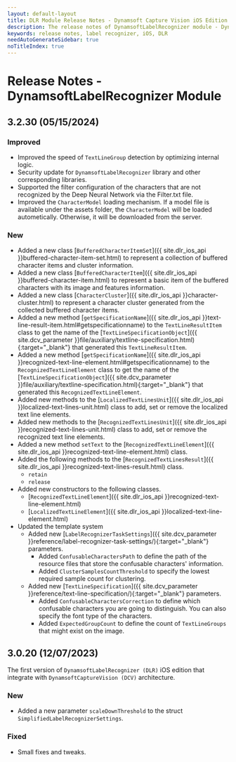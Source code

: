 ```yaml
---
layout: default-layout
title: DLR Module Release Notes - Dynamsoft Capture Vision iOS Edition
description: The release notes of DynamsoftLabelRecognizer module - Dynamsoft Capture Vision iOS Edition.
keywords: release notes, label recognizer, iOS, DLR
needAutoGenerateSidebar: true
noTitleIndex: true
---
```


# Release Notes - DynamsoftLabelRecognizer Module

## 3.2.30 (05/15/2024)

### Improved

- Improved the speed of `TextLineGroup` detection by optimizing internal logic.
- Security update for `DynamsoftLabelRecognizer` library and other corresponding libraries.
- Supported the filter configuration of the characters that are not recognized by the Deep Neural Network via the Filter.txt file.
- Improved the `CharacterModel` loading mechanism. If a model file is available under the assets folder, the `CharacterModel` will be loaded autometically. Otherwise, it will be downloaded from the server.

### New

- Added a new class [`BufferedCharacterItemSet`]({{ site.dlr_ios_api }}buffered-character-item-set.html) to represent a collection of buffered character items and cluster information.
- Added a new class [`BufferedCharacterItem`]({{ site.dlr_ios_api }}buffered-character-item.html) to represent a basic item of the buffered characters with its image and features information.
- Added a new class [`CharacterCluster`]({{ site.dlr_ios_api }}character-cluster.html) to represent a character cluster generated from the collected buffered character items.
- Added a new method [`getSpecificationName`]({{ site.dlr_ios_api }}text-line-result-item.html#getspecificationname) to the `TextLineResultItem` class to get the name of the [`TextLineSpecificationObject`]({{ site.dcv_parameter }}file/auxiliary/textline-specification.html){:target="_blank"} that generated this `TextLineResultItem`.
- Added a new method [`getSpecificationName`]({{ site.dlr_ios_api }}recognized-text-line-element.html#getspecificationname) to the `RecognizedTextLineElement` class to get the name of the [`TextLineSpecificationObject`]({{ site.dcv_parameter }}file/auxiliary/textline-specification.html){:target="_blank"} that generated this `RecognizedTextLineElement`.
- Added new methods to the [`LocalizedTextLinesUnit`]({{ site.dlr_ios_api }}localized-text-lines-unit.html) class to add, set or remove the localized text line elements.
- Added new methods to the [`RecognizedTextLinesUnit`]({{ site.dlr_ios_api }}recognized-text-lines-unit.html) class to add, set or remove the recognized text line elements.
- Added a new method `setText` to the [`RecognizedTextLineElement`]({{ site.dlr_ios_api }}recognized-text-line-element.html) class.
- Added the following methods to the [`RecognizedTextLinesResult`]({{ site.dlr_ios_api }}recognized-text-lines-result.html) class.
  - `retain`
  - `release`
- Added new constructors to the following classes.
  - [`RecognizedTextLineElement`]({{ site.dlr_ios_api }}recognized-text-line-element.html)
  - [`LocalizedTextLineElement`]({{ site.dlr_ios_api }}localized-text-line-element.html)
- Updated the template system
  - Added new [`LabelRecognizerTaskSettings`]({{ site.dcv_parameter }}reference/label-recognizer-task-settings/){:target="_blank"} parameters.
    - Added `ConfusableCharactersPath` to define the path of the resource files that store the confusable characters' information.
    - Added `ClusterSamplesCountThreshold` to specify the lowest required sample count for clustering.
  - Added new [`TextLineSpecification`]({{ site.dcv_parameter }}reference/text-line-specification/){:target="_blank"} parameters.
    - Added `ConfusableCharactersCorrection` to define which confusable characters you are going to distinguish. You can also specify the font type of the characters.
    - Added `ExpectedGroupCount` to define the count of `TextLineGroups` that might exist on the image.

<!-- 
## 3.2.10 (03/07/2024)

### New

- Added new methods to the `DSLocalizedTextLinesUnit` class to add, set or remove the localized text line elements.
- Added new methods to the `DSRecognizedTextLinesUnit` class to add, set or remove the recognized text line elements.
- Added a new method `setText` to the `DSRecognizedTextLineElement` class.
- Added the following methods to the `DSRecognizedTextLinesResult` class.
  - `retain`
  - `release`
- Added new constructors to the following classes.
  - `DSRecognizedTextLineElement`
  - `DSLocalizedTextLineElement` -->

## 3.0.20 (12/07/2023)

The first version of `DynamsoftLabelRecognizer (DLR)` iOS edition that integrate with `DynamsoftCaptureVision (DCV)` architecture.

### New

- Added a new parameter `scaleDownThreshold` to the struct `SimplifiedLabelRecognizerSettings`.

### Fixed

- Small fixes and tweaks.
